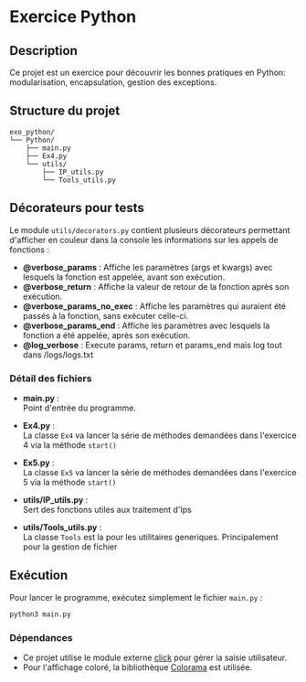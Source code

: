 # Exercice Python

## Description

Ce projet est un exercice pour découvrir les bonnes pratiques en Python: modularisation, encapsulation, gestion des exceptions.

## Structure du projet

```
exo_python/
└── Python/
    ├── main.py
    ├── Ex4.py
    └── utils/
        ├── IP_utils.py
        └── Tools_utils.py
```

## Décorateurs pour tests

Le module `utils/decorators.py` contient plusieurs décorateurs permettant d'afficher en couleur dans la console les informations sur les appels de fonctions :


- **@verbose_params** : Affiche les paramètres (args et kwargs) avec lesquels la fonction est appelée, avant son exécution.
- **@verbose_return** : Affiche la valeur de retour de la fonction après son exécution.
- **@verbose_params_no_exec** : Affiche les paramètres qui auraient été passés à la fonction, sans exécuter celle-ci.
- **@verbose_params_end** : Affiche les paramètres avec lesquels la fonction a été appelée, après son exécution.
- **@log_verbose** : Execute params, return et params_end mais log tout dans /logs/logs.txt

### Détail des fichiers

- **main.py** :  
Point d'entrée du programme.

- **Ex4.py** :  
La classe `Ex4` va lancer la série de méthodes demandées dans l'exercice 4 via la méthode `start()`

- **Ex5.py** :  
  La classe `Ex5` va lancer la série de méthodes demandées dans l'exercice 5 via la méthode `start()`


- **utils/IP_utils.py** :    
Sert des fonctions utiles aux traitement d'Ips

- **utils/Tools_utils.py** :  
La classe `Tools` est la pour les utilitaires generiques. Principalement pour la gestion de fichier
## Exécution

Pour lancer le programme, exécutez simplement le fichier `main.py` :

```bash
python3 main.py
```

### Dépendances

- Ce projet utilise le module externe [click](https://pypi.org/project/click/) pour gérer la saisie utilisateur.
- Pour l'affichage coloré, la bibliothèque [Colorama](https://pypi.org/project/colorama/) est utilisée.

